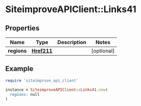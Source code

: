 # SiteimproveAPIClient::Links41

## Properties

| Name | Type | Description | Notes |
| ---- | ---- | ----------- | ----- |
| **regions** | [**Href211**](Href211.md) |  | [optional] |

## Example

```ruby
require 'siteimprove_api_client'

instance = SiteimproveAPIClient::Links41.new(
  regions: null
)
```

